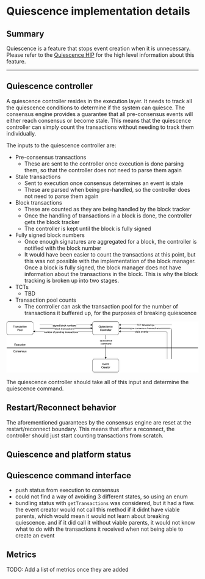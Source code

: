 # Quiescence implementation details

## Summary

Quiescence is a feature that stops event creation when it is unnecessary. Please refer to
the [Quiescence HIP](https://github.com/hiero-ledger/hiero-improvement-proposals/blob/main/HIP/hip-1238.md) for the high
level information about this feature.

---

## Quiescence controller

A quiescence controller resides in the execution layer. It needs to track all the quiescence conditions to determine if
the system can quiesce. The consensus engine provides a guarantee that all pre-consensus events will either reach
consensus or become stale. This means that the quiescence controller can simply count the transactions without needing
to track them individually.

The inputs to the quiescence controller are:

- Pre-consensus transactions
    - These are sent to the controller once execution is done parsing them, so that the controller does not need to
      parse them again
- Stale transactions
    - Sent to execution once consensus determines an event is stale
    - These are parsed when being pre-handled, so the controller does not need to parse them again
- Block transactions
    - These are counted as they are being handled by the block tracker
    - Once the handling of transactions in a block is done, the controller gets the block tracker
    - The controller is kept until the block is fully signed
- Fully signed block numbers
    - Once enough signatures are aggregated for a block, the controller is notified with the block number
    - It would have been easier to count the transactions at this point, but this was not possible with the
      implementation of the block manager. Once a block is fully signed, the block manager does not have information
      about the transactions in the block. This is why the block tracking is broken up into two stages.
- TCTs
    - TBD
- Transaction pool counts
    - The controller can ask the transaction pool for the number of transactions it buffered up, for the purposes of
      breaking quiescence

![](quiescence-command-interaction.png)

The quiescence controller should take all of this input and determine the quiescence command.

## Restart/Reconnect behavior

The aforementioned guarantees by the consensus engine are reset at the restart/reconnect boundary. This means that after
a reconnect, the controller should just start counting transactions from scratch.

## Quiescence and platform status

## Quiescence command interface

- push status from execution to consensus
- could not find a way of avoiding 3 different states, so using an enum
- bundling status with `getTransactions` was considered, but it had a flaw. the event creator would not call this method
  if it didnt have viable parents, which would mean it would not learn about breaking quiescence. and if it did call it
  without viable parents, it would not know what to do with the transactions it received when not being able to create
  an event

## Metrics

TODO: Add a list of metrics once they are added 

